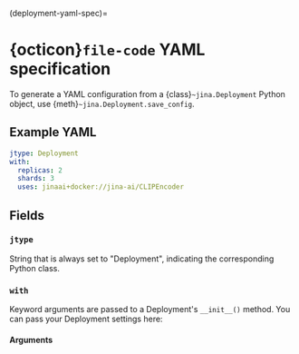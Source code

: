 (deployment-yaml-spec)=
# {octicon}`file-code` YAML specification

To generate a YAML configuration from a {class}`~jina.Deployment` Python object, use {meth}`~jina.Deployment.save_config`.

## Example YAML

```yaml
jtype: Deployment
with:
  replicas: 2
  shards: 3
  uses: jinaai+docker://jina-ai/CLIPEncoder
```

## Fields

### `jtype`
String that is always set to "Deployment", indicating the corresponding Python class.

### `with`

Keyword arguments are passed to a Deployment's `__init__()` method. You can pass your Deployment settings here:

#### Arguments

```{include} ./../flow/deployment-args.md
```

```{include} ./../flow/yaml-vars.md
```


